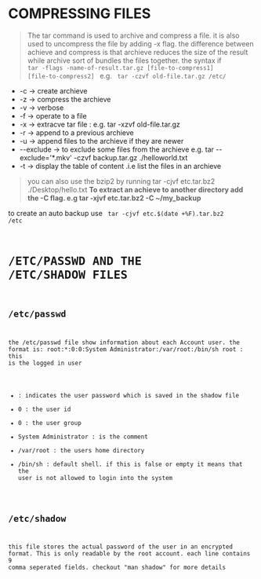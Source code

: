 # COMPRESSING FILES

> The tar command is used to archive and compress a file. it is also used to uncompress the file by adding -x flag. the difference between achieve and compress is that archieve reduces the size of the result while archive sort of bundles the files together. the syntax if <code> tar -flags -name-of-result.tar.gz [file-to-compress1] [file-to-compress2] </code>
e.g. <code> tar -czvf old-file.tar.gz /etc/ </code>
* -c -> create archieve
* -z -> compress the archieve
* -v -> verbose
* -f -> operate to a file
* -x -> extracve tar file : e.g. tar -xzvf old-file.tar.gz 
* -r -> append to a previous archieve
* -u -> append files to the archieve if they are newer
* --exclude -> to exclude some files from the archieve e.g. tar --exclude='*.mkv' -czvf backup.tar.gz ./helloworld.txt
* -t -> display the table of content .i.e list the files in an archieve

> you can also use the bzip2 by running tar -cjvf etc.tar.bz2 ./Desktop/hello.txt
<Strong> To extract an achieve to another directory add the -C flag. e.g tar -xjvf etc.tar.bz2 -C ~/my_backup</Strong>

to create an auto backup use <code> tar -cjvf etc.$(date +%F).tar.bz2 /etc


# /ETC/PASSWD AND THE /ETC/SHADOW FILES

## /etc/passwd
the /etc/passwd file show information about each Account user. the format is: root:*:0:0:System Administrator:/var/root:/bin/sh
root : this is the logged in user
* : indicates the user password which is saved in the shadow file
* 0 : the user id
* 0 : the user group
* System Administrator : is the comment
* /var/root : the users home directory
* /bin/sh : default shell. if this is false or empty it means that the user is not allowed to login into the system

## /etc/shadow
 this file stores the actual password of the user in an encrypted format. This is only readable by the root account. each line contains 9 comma seperated fields. checkout "man shadow" for more details


